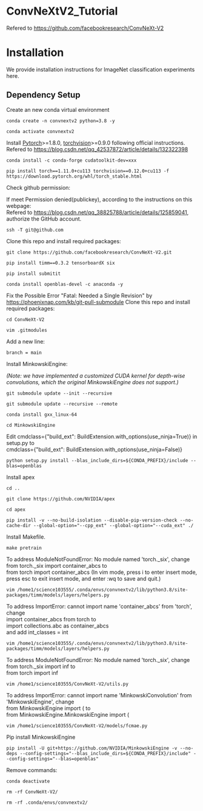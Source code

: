 # ConvNeXtV2_Tutorial
Refered to https://github.com/facebookresearch/ConvNeXt-V2
# Installation

We provide installation instructions for ImageNet classification experiments here.

## Dependency Setup
Create an new conda virtual environment
```
conda create -n convnextv2 python=3.8 -y
```
```
conda activate convnextv2
```
Install [Pytorch](https://pytorch.org/)>=1.8.0, [torchvision](https://pytorch.org/vision/stable/index.html)>=0.9.0 following official instructions. <br>
Refered to https://blog.csdn.net/qq_42537872/article/details/132322398
```
conda install -c conda-forge cudatoolkit-dev=xxx
```
```
pip install torch==1.11.0+cu113 torchvision==0.12.0+cu113 -f https://download.pytorch.org/whl/torch_stable.html
```
Check github permission: <br>

If meet Permission denied(publickey), according to the instructions on this webpage: <br> Refered to https://blog.csdn.net/qq_38825788/article/details/125859041, authorize the GitHub account.
```
ssh -T git@github.com
```
Clone this repo and install required packages:
```
git clone https://github.com/facebookresearch/ConvNeXt-V2.git
```
```
pip install timm==0.3.2 tensorboardX six
```
```
pip install submitit
```
```
conda install openblas-devel -c anaconda -y
```
Fix the Possible Error "Fatal: Needed a Single Revision"  by https://phoenixnap.com/kb/git-pull-submodule
Clone this repo and install required packages:
```
cd ConvNeXt-V2
```
```
vim .gitmodules
```
Add a new line:
```
branch = main
```
Install MinkowskiEngine:

*(Note: we have implemented a customized CUDA kernel for depth-wise convolutions, which the original MinkowskiEngine does not support.)*
```
git submodule update --init --recursive
```
```
git submodule update --recursive --remote
```
```
conda install gxx_linux-64
```
```
cd MinkowskiEngine
```
Edit cmdclass={"build_ext": BuildExtension.with_options(use_ninja=True)} in setup.py to <br>
cmdclass={"build_ext": BuildExtension.with_options(use_ninja=False)}
```
python setup.py install --blas_include_dirs=${CONDA_PREFIX}/include --blas=openblas
```

Install apex
```
cd ..
```
```
git clone https://github.com/NVIDIA/apex
```
```
cd apex
```
```
pip install -v --no-build-isolation --disable-pip-version-check --no-cache-dir --global-option="--cpp_ext" --global-option="--cuda_ext" ./
```
Install Makefile. <br>
```
make pretrain
```
To address ModuleNotFoundError: No module named 'torch._six', change <br>
from torch._six import container_abcs to <br>
from torch import container_abcs
(In vim mode, press i to enter insert mode, press esc to exit insert mode, and enter :wq to save and quit.)
```
vim /home1/science103555/.conda/envs/convnextv2/lib/python3.8/site-packages/timm/models/layers/helpers.py
```
To address ImportError: cannot import name 'container_abcs' from 'torch', change <br>
import container_abcs from torch to <br>
import collections.abc as container_abcs <br>
and add int_classes = int
```
vim /home1/science103555/.conda/envs/convnextv2/lib/python3.8/site-packages/timm/models/layers/helpers.py
```
To address ModuleNotFoundError: No module named 'torch._six', change <br>
from torch._six import inf to <br>
from torch import inf
```
vim /home1/science103555/ConvNeXt-V2/utils.py
```
To address ImportError: cannot import name 'MinkowskiConvolution' from 'MinkowskiEngine', change <br>
from MinkowskiEngine import ( to <br>
from MinkowskiEngine.MinkowskiEngine import (
```
vim /home1/science103555/ConvNeXt-V2/models/fcmae.py
```
Pip install MinkowskiEngine
```
pip install -U git+https://github.com/NVIDIA/MinkowskiEngine -v --no-deps --config-settings="--blas_include_dirs=${CONDA_PREFIX}/include" --config-settings="--blas=openblas"
```
Remove commands:
```
conda deactivate
```
```
rm -rf ConvNeXt-V2/
```
```
rm -rf .conda/envs/convnextv2/
```

